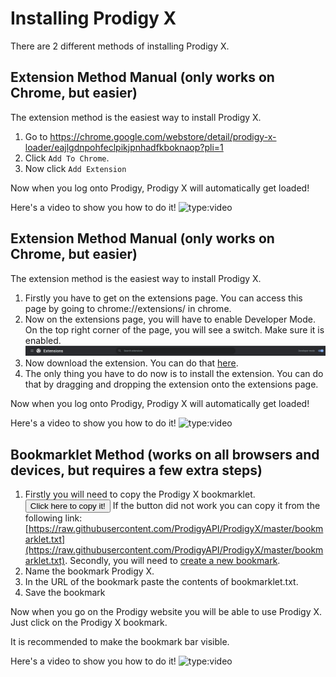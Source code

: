 # Installing Prodigy X

There are 2 different methods of installing Prodigy X.

## Extension Method Manual (only works on Chrome, but easier)

The extension method is the easiest way to install Prodigy X.

1. Go to https://chrome.google.com/webstore/detail/prodigy-x-loader/eajlgdnpohfeclpikjpnhadfkboknaop?pli=1
2. Click ``Add To Chrome``.
3. Now click ``Add Extension``

Now when you log onto Prodigy, Prodigy X will automatically get loaded!

Here's a video to show you how to do it!
![type:video](https://www.youtube.com/embed/zbZc-TPtFJQ)

## Extension Method Manual (only works on Chrome, but easier)

The extension method is the easiest way to install Prodigy X.

1. Firstly you have to get on the extensions page. You can access this page by going to chrome://extensions/ in chrome.
2. Now on the extensions page, you will have to enable Developer Mode. On the top right corner of the page, you will see a switch. Make sure it is enabled.
   ![Example](images/developer%20mode%20chrome.jpg)
3. Now download the extension. You can do that [here](https://github.com/ProdigyAPI/ProdigyXLoader/raw/master/build.zip).
4. The only thing you have to do now is to install the extension. You can do that by dragging and dropping the extension onto the extensions page.

Now when you log onto Prodigy, Prodigy X will automatically get loaded!

Here's a video to show you how to do it!
![type:video](https://www.youtube.com/embed/zbZc-TPtFJQ)

## Bookmarklet Method (works on all browsers and devices, but requires a few extra steps)

1. Firstly you will need to copy the Prodigy X bookmarklet.
   <button class="md-button md-button--primary small-button long-transition" id="copy-button">Click here to copy it!</button>
   If the button did not work you can copy it from the following link: [https://raw.githubusercontent.com/ProdigyAPI/ProdigyX/master/bookmarklet.txt](https://raw.githubusercontent.com/ProdigyAPI/ProdigyX/master/bookmarklet.txt). Secondly, you will need to [create a new bookmark](creating-bookmarks.md).
3. Name the bookmark Prodigy X.
4. In the URL of the bookmark paste the contents of bookmarklet.txt.
5. Save the bookmark

Now when you go on the Prodigy website you will be able to use Prodigy X. Just click on the Prodigy X bookmark.

It is recommended to make the bookmark bar visible.

Here's a video to show you how to do it!
![type:video](https://www.youtube.com/embed/z2xQ-aOmrWA)
